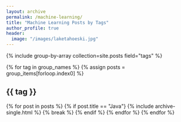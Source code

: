 ```yaml
---
layout: archive
permalink: /machine-learning/
title: "Machine Learning Posts by Tags"
author_profile: true
header:
  image: "/images/laketahoeski.jpg"
---
```

{% include group-by-array collection=site.posts field="tags" %}

{% for tag in group_names %}
  {% assign posts = group_items[forloop.index0] %}
  <h2 id="{{ tag | slugify }}" class="archive__subtitle">{{ tag }}</h2>
  {% for post in posts %}
  	{% if post.title == "Java"}
    	{% include archive-single.html %}
	{% break %}
	{% endif %}
  {% endfor %}
{% endfor %}
